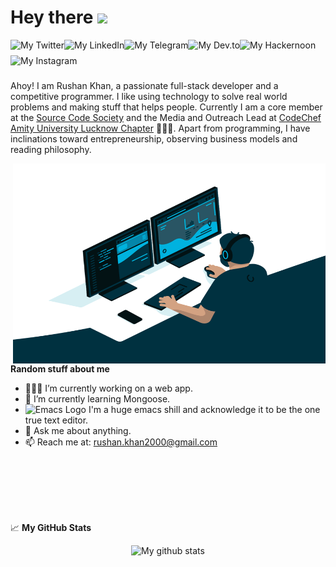 # Hey there <img src="https://media.giphy.com/media/hvRJCLFzcasrR4ia7z/giphy.gif" width="33px">

<a href="https://twitter.com/RushanKhan15">
  <img align="left" alt="My Twitter" height="25px" src="https://cdn.jsdelivr.net/npm/simple-icons@v3/icons/twitter.svg" />
</a>
<a href="https://www.linkedin.com/in/rushankhan/">
  <img align="left" alt="My LinkedIn" height="25px" src="https://cdn.jsdelivr.net/npm/simple-icons@v3/icons/linkedin.svg" />
</a>

<a href="https://t.me/rushankhan1">
  <img align="left" alt="My Telegram" height="25px" src="https://cdn.jsdelivr.net/npm/simple-icons@v3/icons/telegram.svg" />
 </a>
<a href="https://www.dev.to/rushankhan1/">
  <img align="left" alt="My Dev.to" height="25px" src="https://cdn4.iconfinder.com/data/icons/logos-and-brands-1/512/84_Dev_logo_logos-512.png" />
</a>

<a href="https://www.hackernoon.com/u/rushankhan">
  <img align="left" alt="My Hackernoon" height="25px" src="https://hackernoon.com/hn-icon.png" />
</a>
<a href="https://www.instagram.com/rushankhan/">
  <img align="left" alt="My Instagram" height="25px" src="https://cdn.jsdelivr.net/npm/simple-icons@v3/icons/instagram.svg" />
</a>
 <br /><br /><br />

Ahoy! I am Rushan Khan, a passionate full-stack developer and a competitive programmer. I like using technology to solve real world problems and making stuff that helps people. Currently I am a core member at the [Source Code Society](https://github.com/Source-Code-Society) and the Media and Outreach Lead at [CodeChef Amity University Lucknow Chapter](https://www.linkedin.com/company/codechef-aul-chapter) 🧑🏻‍🍳. Apart from programming, I have inclinations toward entrepreneurship, observing business models and reading philosophy.

  <img align="right" alt="GIF" src="programming.gif" width="500" height="320" />
  
**Random stuff about me**

- 👨🏽‍💻 I’m currently working on a web app.
- 🌱 I’m currently learning Mongoose.
- <img src="https://i.imgur.com/B67ppkX.png" alt="Emacs Logo" width="21" height="21"/> I'm a huge emacs shill and acknowledge it to be the one true text editor.
- 💬 Ask me about anything.
- 📫 Reach me at: [rushan.khan2000@gmail.com](mailto:rushan.khan2000@gmail.com?subject=[GitHub]%20Source%20Han%20Sans) 

<br /><br /><br /><br /><br />

📈 **My GitHub Stats**
<p align="center"><img src="https://github-readme-stats.vercel.app/api?username=RushanKhan1&show_icons=true&theme=light" alt="My github stats" />
